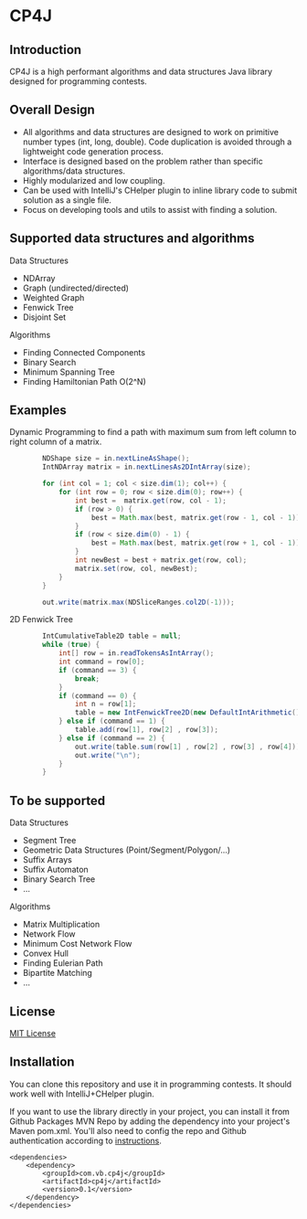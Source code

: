 # CP4J

## Introduction

CP4J is a high performant algorithms and data structures Java library designed for programming contests.

## Overall Design

* All algorithms and data structures are designed to work on primitive number types (int, long, double). Code duplication is 
avoided through a lightweight code generation process.
* Interface is designed based on the problem rather than specific algorithms/data structures.
* Highly modularized and low coupling.
* Can be used with IntelliJ's CHelper plugin to inline library code to submit solution as a single file.
* Focus on developing tools and utils to assist with finding a solution.

## Supported data structures and algorithms
Data Structures
* NDArray
* Graph (undirected/directed)
* Weighted Graph
* Fenwick Tree
* Disjoint Set

Algorithms
* Finding Connected Components
* Binary Search
* Minimum Spanning Tree
* Finding Hamiltonian Path O(2^N)


## Examples
Dynamic Programming to find a path with maximum sum from left column to right column of a matrix.

```java
        NDShape size = in.nextLineAsShape();
        IntNDArray matrix = in.nextLinesAs2DIntArray(size);

        for (int col = 1; col < size.dim(1); col++) {
            for (int row = 0; row < size.dim(0); row++) {
                int best =  matrix.get(row, col - 1);
                if (row > 0) {
                    best = Math.max(best, matrix.get(row - 1, col - 1));
                }
                if (row < size.dim(0) - 1) {
                    best = Math.max(best, matrix.get(row + 1, col - 1));
                }
                int newBest = best + matrix.get(row, col);
                matrix.set(row, col, newBest);
            }
        }

        out.write(matrix.max(NDSliceRanges.col2D(-1)));
```
     
2D Fenwick Tree
```java
        IntCumulativeTable2D table = null;
        while (true) {
            int[] row = in.readTokensAsIntArray();
            int command = row[0];
            if (command == 3) {
                break;
            }
            if (command == 0) {
                int n = row[1];
                table = new IntFenwickTree2D(new DefaultIntArithmetic(), n);
            } else if (command == 1) {
                table.add(row[1], row[2] , row[3]);
            } else if (command == 2) {
                out.write(table.sum(row[1] , row[2] , row[3] , row[4]));
                out.write("\n");
            }
        }        
```

## To be supported
Data Structures
* Segment Tree
* Geometric Data Structures (Point/Segment/Polygon/...)
* Suffix Arrays
* Suffix Automaton
* Binary Search Tree
* ...

Algorithms
* Matrix Multiplication
* Network Flow
* Minimum Cost Network Flow
* Convex Hull
* Finding Eulerian Path
* Bipartite Matching
* ...

## License
[MIT License](https://opensource.org/licenses/MIT)

## Installation
You can clone this repository and use it in programming contests. It should work well with IntelliJ+CHelper plugin.

If you want to use the library directly in your project, you can install it from Github Packages MVN Repo by adding the dependency into your project's Maven pom.xml. You'll also need to config the repo and Github authentication according
to [instructions](https://docs.github.com/pt/packages/using-github-packages-with-your-projects-ecosystem/configuring-apache-maven-for-use-with-github-packages).


    <dependencies>
        <dependency>
            <groupId>com.vb.cp4j</groupId>
            <artifactId>cp4j</artifactId>
            <version>0.1</version>
        </dependency>
    </dependencies>